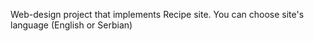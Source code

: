 Web-design project that implements Recipe site.
You can choose site's language (English or Serbian)
